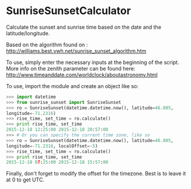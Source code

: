 SunriseSunsetCalculator
=======================

Calculate the sunset and sunrise time based on the date and the latitude/longitude.

Based on the algorithm found on :
http://williams.best.vwh.net/sunrise_sunset_algorithm.htm

To use, simply enter the necessary inputs at the beginning of the script. More info on the zenith parameter can be found here:
http://www.timeanddate.com/worldclock/aboutastronomy.html

To use, import the module and create an object like so:

```Python
>>> import datetime
>>> from sunrise_sunset import SunriseSunset
>>> ro = SunriseSunset(datetime.datetime.now(), latitude=46.805,
longitude=-71.2316)
>>> rise_time, set_time = ro.calculate()
>>> print rise_time, set_time
2015-12-18 12:25:00 2015-12-18 20:57:00
>>> # Or you can specify the current time zone, like so
>>> ro = SunriseSunset(datetime.datetime.now(), latitude=46.805,
longitude=-71.2316, localOffset=-5)
>>> rise_time, set_time = ro.calculate()
>>> print rise_time, set_time
2015-12-18 07:25:00 2015-12-18 15:57:00
```

Finally, don't forget to modify the offset for the timezone. Best is to leave it at 0 to get UTC.
